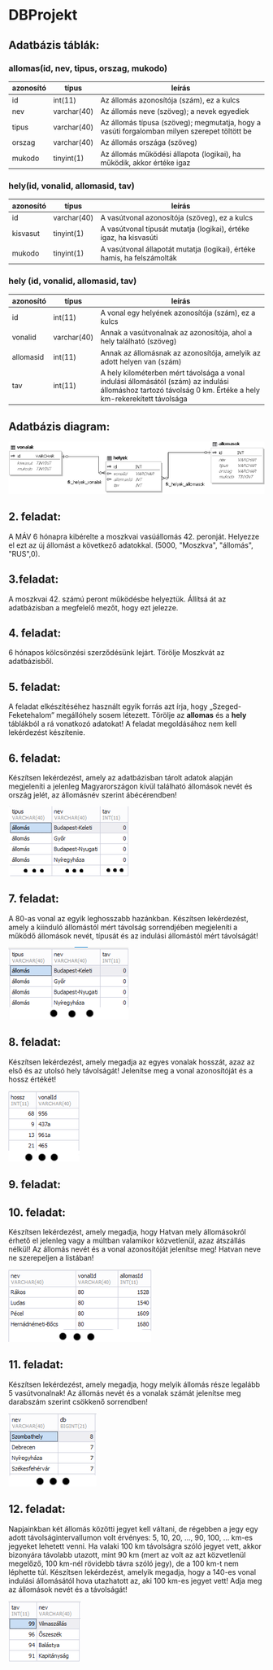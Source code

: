 # DBProjekt

## Adatbázis táblák:

### allomas(id, nev, tipus, orszag, mukodo)
| azonosító | típus       | leírás                                                                                       |
|-----------|-------------|----------------------------------------------------------------------------------------------|
| id        | int(11)     | Az állomás azonosítója (szám), ez a kulcs                                                    |
| nev       | varchar(40) | Az állomás neve (szöveg); a nevek egyediek                                                   |
| tipus     | varchar(40) | Az állomás típusa (szöveg); megmutatja, hogy a vasúti forgalomban milyen szerepet töltött be |
| orszag    | varchar(40) | Az állomás országa (szöveg)                                                                  |
| mukodo    | tinyint(1)  | Az állomás működési állapota (logikai), ha működik, akkor értéke igaz                        |

### hely(id, vonalid, allomasid, tav)
| azonosító | típus       | leírás                                                                  |
|-----------|-------------|-------------------------------------------------------------------------|
| id        | varchar(40) | A vasútvonal azonosítója (szöveg), ez a kulcs                           |
| kisvasut  | tinyint(1)  | A vasútvonal típusát mutatja (logikai), értéke igaz, ha kisvasúti       |
| mukodo    | tinyint(1)  | A vasútvonal állapotát mutatja (logikai), értéke hamis, ha felszámolták |

### hely (id, vonalid, allomasid, tav)
| azonosító | típus       | leírás                                                                                                                                                         |
|-----------|-------------|----------------------------------------------------------------------------------------------------------------------------------------------------------------|
| id        | int(11)     | A vonal egy helyének azonosítója (szám), ez a kulcs                                                                                                            |
| vonalid   | varchar(40) | Annak a vasútvonalnak az azonosítója, ahol a hely található (szöveg)                                                                                           |
| allomasid | int(11)     | Annak az állomásnak az azonosítója, amelyik az adott helyen van (szám)                                                                                         |
| tav       | int(11)     | A hely kilométerben mért távolsága a vonal indulási állomásától (szám) az indulási állomáshoz tartozó távolság 0 km. Értéke a hely km-rekerekített távolsága   |

## Adatbázis diagram:

![Adatbázis-Diagram](Diagram.PNG)

## 2. feladat:

  A MÁV 6 hónapra kibérelte a moszkvai vasúállomás 42. peronját.
  Helyezze el ezt az új állomást a következő adatokkal.
  (5000, "Moszkva", "állomás", "RUS",0).

## 3.feladat:

  A moszkvai 42. számú peront működésbe helyeztük.
  Állítsá át az adatbázisban a megfelelő mezőt, hogy ezt jelezze.

## 4. feladat:

  6 hónapos kölcsönzési szerződésünk lejárt.
  Törölje Moszkvát az adatbázisből.

## 5. feladat:

  A feladat elkészítéséhez használt egyik forrás azt írja, hogy „Szeged-Feketehalom” 
  megállóhely sosem létezett. Törölje az **allomas** és a **hely** táblákból a rá vonatkozó adatokat! 
  A feladat megoldásához nem kell lekérdezést készítenie. 

## 6. feladat:
  Készítsen lekérdezést, amely az adatbázisban tárolt adatok alapján megjeleníti a jelenleg 
  Magyarországon kívül található állomások nevét és ország jelét, az állomásnév szerint 
  ábécérendben! 

  ![F6](F6_2IMG.png)

## 7. feladat:
  A 80-as vonal az egyik leghosszabb hazánkban. Készítsen lekérdezést, amely a kiinduló 
  állomástól mért távolság sorrendjében megjeleníti a működő állomások nevét, típusát és az 
  indulási állomástól mért távolságát!

  ![F7](F7_IMG.PNG)

## 8. feladat:
  Készítsen lekérdezést, amely megadja az egyes vonalak hosszát, azaz az első és az utolsó 
  hely távolságát! Jelenítse meg a vonal azonosítóját és a hossz értékét!

  ![F8](F8_IMG.PNG)

## 9. feladat:

## 10. feladat:
  Készítsen lekérdezést, amely megadja, hogy Hatvan mely állomásokról érhető el jelenleg 
  vagy a múltban valamikor közvetlenül, azaz átszállás nélkül! Az állomás nevét és a vonal 
  azonosítóját jelenítse meg! Hatvan neve ne szerepeljen a listában!
  
  ![F10](F10_IMG.PNG)

## 11. feladat:
  Készítsen lekérdezést, amely megadja, hogy melyik állomás része legalább 5 
  vasútvonalnak! Az állomás nevét és a vonalak számát jelenítse meg darabszám szerint 
  csökkenő sorrendben!

  ![F11](F11_IMG.PNG)
  
## 12. feladat:
  Napjainkban két állomás közötti jegyet kell váltani, de régebben a jegy egy adott 
  távolságintervallumon volt érvényes: 5, 10, 20, …, 90, 100, … km-es jegyeket lehetett 
  venni. Ha valaki 100 km távolságra szóló jegyet vett, akkor bizonyára távolabb utazott, mint 
  90 km (mert az volt az azt közvetlenül megelőző, 100 km-nél rövidebb távra szóló jegy), 
  de a 100 km-t nem léphette túl. Készítsen lekérdezést, amelyik megadja, hogy a 140-es 
  vonal indulási állomásától hova utazhatott az, aki 100 km-es jegyet vett! Adja meg az 
  állomások nevét és a távolságát!

  ![F12](F12_IMG.PNG)

